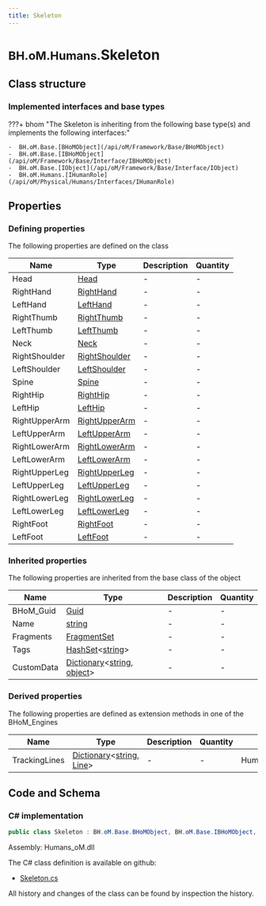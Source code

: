 ```yaml
---
title: Skeleton
---
```


# <small>BH.oM.Humans.</small>**Skeleton**



## Class structure

### Implemented interfaces and base types

???+ bhom "The Skeleton is inheriting from the following base type(s) and implements the following interfaces:"

    -  BH.oM.Base.[BHoMObject](/api/oM/Framework/Base/BHoMObject)
    -  BH.oM.Base.[IBHoMObject](/api/oM/Framework/Base/Interface/IBHoMObject)
    -  BH.oM.Base.[IObject](/api/oM/Framework/Base/Interface/IObject)
    -  BH.oM.Humans.[IHumanRole](/api/oM/Physical/Humans/Interfaces/IHumanRole)


## Properties



### Defining properties

The following properties are defined on the class

| Name             | Type             | Description      | Quantity         |
|------------------|------------------|------------------|------------------|
| Head | [Head](/api/oM/Physical/Humans/BodyParts/Head) | - | - |
| RightHand | [RightHand](/api/oM/Physical/Humans/BodyParts/RightHand) | - | - |
| LeftHand | [LeftHand](/api/oM/Physical/Humans/BodyParts/LeftHand) | - | - |
| RightThumb | [RightThumb](/api/oM/Physical/Humans/BodyParts/RightThumb) | - | - |
| LeftThumb | [LeftThumb](/api/oM/Physical/Humans/BodyParts/LeftThumb) | - | - |
| Neck | [Neck](/api/oM/Physical/Humans/BodyParts/Neck) | - | - |
| RightShoulder | [RightShoulder](/api/oM/Physical/Humans/BodyParts/RightShoulder) | - | - |
| LeftShoulder | [LeftShoulder](/api/oM/Physical/Humans/BodyParts/LeftShoulder) | - | - |
| Spine | [Spine](/api/oM/Physical/Humans/BodyParts/Spine) | - | - |
| RightHip | [RightHip](/api/oM/Physical/Humans/BodyParts/RightHip) | - | - |
| LeftHip | [LeftHip](/api/oM/Physical/Humans/BodyParts/LeftHip) | - | - |
| RightUpperArm | [RightUpperArm](/api/oM/Physical/Humans/BodyParts/RightUpperArm) | - | - |
| LeftUpperArm | [LeftUpperArm](/api/oM/Physical/Humans/BodyParts/LeftUpperArm) | - | - |
| RightLowerArm | [RightLowerArm](/api/oM/Physical/Humans/BodyParts/RightLowerArm) | - | - |
| LeftLowerArm | [LeftLowerArm](/api/oM/Physical/Humans/BodyParts/LeftLowerArm) | - | - |
| RightUpperLeg | [RightUpperLeg](/api/oM/Physical/Humans/BodyParts/RightUpperLeg) | - | - |
| LeftUpperLeg | [LeftUpperLeg](/api/oM/Physical/Humans/BodyParts/LeftUpperLeg) | - | - |
| RightLowerLeg | [RightLowerLeg](/api/oM/Physical/Humans/BodyParts/RightLowerLeg) | - | - |
| LeftLowerLeg | [LeftLowerLeg](/api/oM/Physical/Humans/BodyParts/LeftLowerLeg) | - | - |
| RightFoot | [RightFoot](/api/oM/Physical/Humans/BodyParts/RightFoot) | - | - |
| LeftFoot | [LeftFoot](/api/oM/Physical/Humans/BodyParts/LeftFoot) | - | - |


### Inherited properties
The following properties are inherited from the base class of the object

| Name             | Type             | Description      | Quantity         |
|------------------|------------------|------------------|------------------|
| BHoM_Guid | [Guid](https://learn.microsoft.com/en-us/dotnet/api/System.Guid?view=netstandard-2.0) | - | - |
| Name | [string](https://learn.microsoft.com/en-us/dotnet/api/System.String?view=netstandard-2.0) | - | - |
| Fragments | [FragmentSet](/api/oM/Framework/Base/FragmentSet) | - | - |
| Tags | [HashSet](https://learn.microsoft.com/en-us/dotnet/api/System.Collections.Generic.HashSet-1?view=netstandard-2.0)&lt;[string](https://learn.microsoft.com/en-us/dotnet/api/System.String?view=netstandard-2.0)&gt; | - | - |
| CustomData | [Dictionary](https://learn.microsoft.com/en-us/dotnet/api/System.Collections.Generic.Dictionary-2?view=netstandard-2.0)&lt;[string](https://learn.microsoft.com/en-us/dotnet/api/System.String?view=netstandard-2.0), [object](https://learn.microsoft.com/en-us/dotnet/api/System.Object?view=netstandard-2.0)&gt; | - | - |


### Derived properties

The following properties are defined as extension methods in one of the BHoM_Engines

| Name             | Type             | Description      | Quantity         | Engine           |
|------------------|------------------|------------------|------------------|------------------|
| TrackingLines | [Dictionary](https://learn.microsoft.com/en-us/dotnet/api/System.Collections.Generic.Dictionary-2?view=netstandard-2.0)&lt;[string](https://learn.microsoft.com/en-us/dotnet/api/System.String?view=netstandard-2.0), [Line](/api/oM/Dimensional/Geometry/Curve/Line)&gt; | - | - | Humans_Engine |


## Code and Schema

### C# implementation

``` C# title="C#"
public class Skeleton : BH.oM.Base.BHoMObject, BH.oM.Base.IBHoMObject, BH.oM.Base.IObject, BH.oM.Humans.IHumanRole
```

Assembly: Humans_oM.dll

The C# class definition is available on github:

- [Skeleton.cs](https://github.com/BHoM/BHoM/blob/develop/Humans_oM/Skeleton.cs)

All history and changes of the class can be found by inspection the history.
